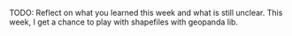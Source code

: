 TODO: Reflect on what you learned this week and what is still unclear.
This week, I get a chance to play with shapefiles with geopanda lib.
